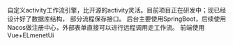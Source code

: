 自定义activity工作流引擎，比开源的activity灵活。目前项目正在研发中；现已经设计好了数据库结构，
部分流程保存接口。
后台主要使用SpringBoot，后续使用Nacos做注册中心，外部表单直接可以进行远程调用走工作流。
前端使用Vue+ELmenetUi
